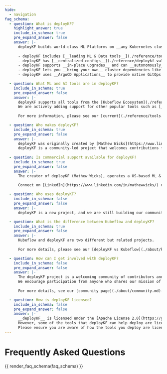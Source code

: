 ```yaml
---
hide:
  - navigation
faq_schema:
  - question: What is deployKF?
    highlight_answer: true
    include_in_schema: true
    pre_expand_answer: false
    answer: |-
      deployKF builds world-class ML Platforms on __any Kubernetes cluster__, within __any cloud or environment__, in minutes.
      
      - deployKF includes [__leading ML & Data tools__](./reference/tools.md#tool-index) from Kubeflow and more
      - deployKF has [__centralized configs__](./reference/deploykf-values.md) that manage all aspects of the platform
      - deployKF supports __in-place upgrades__ and can __autonomously__ roll out config changes
      - deployKF lets you __bring your own__ cluster dependencies like __istio__ and __cert-manager__, if desired
      - deployKF uses __ArgoCD Applications__ to provide native GitOps support

  - question: What ML and AI tools are in deployKF?
    include_in_schema: true
    pre_expand_answer: false
    answer: |-
      deployKF supports all tools from the [Kubeflow Ecosystem](./reference/tools.md#kubeflow-ecosystem) including [__Kubeflow Pipelines__](./reference/tools.md#kubeflow-pipelines) and [__Kubeflow Notebooks__](./reference/tools.md#kubeflow-notebooks).
      We are actively adding support for other popular tools such as [__MLflow__](./reference/future-tools.md#mlflow-model-registry), [__Airflow__](./reference/future-tools.md#apache-airflow), and [__Feast__](./reference/future-tools.md#feast). 
  
      For more information, please see our [current](./reference/tools.md) and [future](./reference/future-tools.md) tools!

  - question: Who makes deployKF?
    include_in_schema: true
    pre_expand_answer: false
    answer: |-
      deployKF was originally created by [Mathew Wicks](https://www.linkedin.com/in/mathewwicks/) (GitHub: [@thesuperzapper](https://github.com/thesuperzapper)), a Kubeflow lead and maintainer of the popular [Apache Airflow Helm Chart](https://github.com/airflow-helm/charts).
      deployKF is a community-led project that welcomes contributions from anyone who wants to help.
   
  - question: Is commercial support available for deployKF?
    include_in_schema: true
    pre_expand_answer: false
    answer: |-
      The creator of deployKF (Mathew Wicks), operates a US-based ML & Data company named [__Aranui Solutions__](https://www.aranui.solutions) which provides __commercial support__ and __advisory services__.
      
      Connect on [LinkedIn](https://www.linkedin.com/in/mathewwicks/) or email [`sales@aranui.solutions`](mailto:sales@aranui.solutions?subject=%5BdeployKF%5D%20MY_SUBJECT) to learn more!

  - question: Who uses deployKF?
    include_in_schema: false
    pre_expand_answer: false
    answer: |-
      deployKF is a new project, and we are still building our community, consider [adding your organization](https://github.com/deployKF/deployKF/blob/main/ADOPTERS.md) to our list of adopters.

  - question: What is the difference between Kubeflow and deployKF?
    include_in_schema: true
    pre_expand_answer: false
    answer: |-
      Kubeflow and deployKF are two different but related projects.
      
      For more details, please see our [deployKF vs Kubeflow](./about/kubeflow-vs-deploykf.md) comparison.

  - question: How can I get involved with deployKF?
    include_in_schema: false
    pre_expand_answer: false
    answer: |-
      The deployKF project is a welcoming community of contributors and users. 
      We encourage participation from anyone who shares our mission of making it easy to build open ML Platforms on Kubernetes.
      
      For more details, see our [community page](./about/community.md).

  - question: How is deployKF licensed?
    include_in_schema: false
    pre_expand_answer: false
    answer: |-
      __deployKF__ is licensed under the [Apache License 2.0](https://github.com/deployKF/deployKF/blob/main/LICENSE).
      However, some of the tools that deployKF can help deploy are licensed differently.
      Please ensure you are aware of how the tools you deploy are licenced.
---
```


# Frequently Asked Questions

{{ render_faq_schema(faq_schema) }}